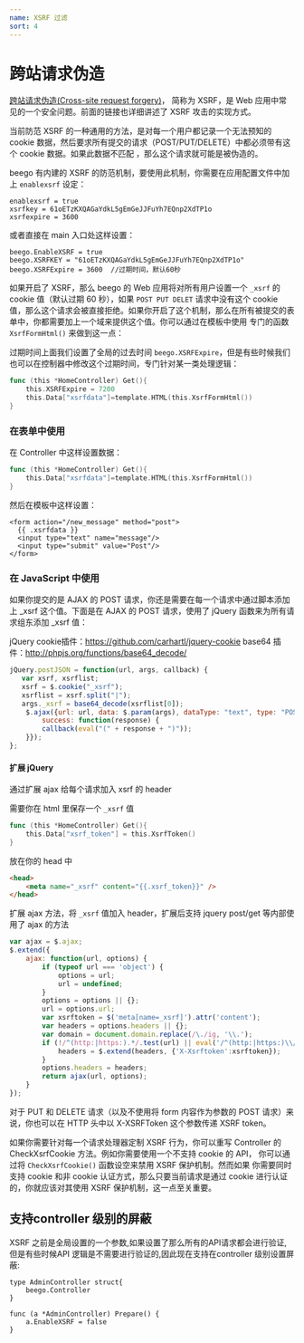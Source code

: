 ```yaml
---
name: XSRF 过滤
sort: 4
---
```


# 跨站请求伪造

[跨站请求伪造(Cross-site request forgery)](http://en.wikipedia.org/wiki/Cross-site_request_forgery)， 简称为 XSRF，是 Web 应用中常见的一个安全问题。前面的链接也详细讲述了 XSRF 攻击的实现方式。

当前防范 XSRF 的一种通用的方法，是对每一个用户都记录一个无法预知的 cookie 数据，然后要求所有提交的请求（POST/PUT/DELETE）中都必须带有这个 cookie 数据。如果此数据不匹配 ，那么这个请求就可能是被伪造的。

beego 有内建的 XSRF 的防范机制，要使用此机制，你需要在应用配置文件中加上 `enablexsrf` 设定：

    enablexsrf = true
    xsrfkey = 61oETzKXQAGaYdkL5gEmGeJJFuYh7EQnp2XdTP1o
    xsrfexpire = 3600   

或者直接在 main 入口处这样设置：

    beego.EnableXSRF = true
    beego.XSRFKEY = "61oETzKXQAGaYdkL5gEmGeJJFuYh7EQnp2XdTP1o"
    beego.XSRFExpire = 3600  //过期时间，默认60秒
    

如果开启了 XSRF，那么 beego 的 Web 应用将对所有用户设置一个 `_xsrf` 的 cookie 值（默认过期 60 秒），如果 `POST PUT DELET` 请求中没有这个 cookie 值，那么这个请求会被直接拒绝。如果你开启了这个机制，那么在所有被提交的表单中，你都需要加上一个域来提供这个值。你可以通过在模板中使用 专门的函数 `XsrfFormHtml()` 来做到这一点：

过期时间上面我们设置了全局的过去时间 `beego.XSRFExpire`，但是有些时候我们也可以在控制器中修改这个过期时间，专门针对某一类处理逻辑：

```go
func (this *HomeController) Get(){ 
	this.XSRFExpire = 7200    
	this.Data["xsrfdata"]=template.HTML(this.XsrfFormHtml())
}
```

### 在表单中使用

在 Controller 中这样设置数据：

```go
func (this *HomeController) Get(){        
    this.Data["xsrfdata"]=template.HTML(this.XsrfFormHtml())
}
```
  
然后在模板中这样设置：

    <form action="/new_message" method="post">
      {{ .xsrfdata }}
      <input type="text" name="message"/>
      <input type="submit" value="Post"/>
    </form>

### 在 JavaScript 中使用

如果你提交的是 AJAX 的 POST 请求，你还是需要在每一个请求中通过脚本添加上 _xsrf 这个值。下面是在 AJAX 的 POST 请求，使用了 jQuery 函数来为所有请求组东添加 _xsrf 值：

jQuery cookie插件：https://github.com/carhartl/jquery-cookie
base64 插件：http://phpjs.org/functions/base64_decode/

```js
jQuery.postJSON = function(url, args, callback) {
   var xsrf, xsrflist;
   xsrf = $.cookie("_xsrf");
   xsrflist = xsrf.split("|");
   args._xsrf = base64_decode(xsrflist[0]);
    $.ajax({url: url, data: $.param(args), dataType: "text", type: "POST",
        success: function(response) {
        callback(eval("(" + response + ")"));
    }});
};
```

#### 扩展 jQuery

通过扩展 ajax 给每个请求加入 xsrf 的 header

需要你在 html 里保存一个 `_xsrf` 值

```go
func (this *HomeController) Get(){        
    this.Data["xsrf_token"] = this.XsrfToken()
}
```

放在你的 head 中

```html
<head>
    <meta name="_xsrf" content="{{.xsrf_token}}" />
</head>
```

扩展 ajax 方法，将 `_xsrf` 值加入 header，扩展后支持 jquery post/get 等内部使用了 ajax 的方法

```js
var ajax = $.ajax;
$.extend({
    ajax: function(url, options) {
        if (typeof url === 'object') {
            options = url;
            url = undefined;
        }
        options = options || {};
        url = options.url;
        var xsrftoken = $('meta[name=_xsrf]').attr('content');
        var headers = options.headers || {};
        var domain = document.domain.replace(/\./ig, '\\.');
        if (!/^(http:|https:).*/.test(url) || eval('/^(http:|https:)\\/\\/(.+\\.)*' + domain + '.*/').test(url)) {
            headers = $.extend(headers, {'X-Xsrftoken':xsrftoken});
        }
        options.headers = headers;
        return ajax(url, options);
    }
});
```

对于 PUT 和 DELETE 请求（以及不使用将 form 内容作为参数的 POST 请求）来说，你也可以在 HTTP 头中以 X-XSRFToken 这个参数传递 XSRF token。

如果你需要针对每一个请求处理器定制 XSRF 行为，你可以重写 Controller 的 CheckXsrfCookie 方法。例如你需要使用一个不支持 cookie 的 API， 你可以通过将 `CheckXsrfCookie()` 函数设空来禁用 XSRF 保护机制。然而如果 你需要同时支持 cookie 和非 cookie 认证方式，那么只要当前请求是通过 cookie 进行认证的，你就应该对其使用 XSRF 保护机制，这一点至关重要。

## 支持controller 级别的屏蔽

XSRF 之前是全局设置的一个参数,如果设置了那么所有的API请求都会进行验证,但是有些时候API 逻辑是不需要进行验证的,因此现在支持在controller 级别设置屏蔽:

```
type AdminController struct{
	beego.Controller
}

func (a *AdminController) Prepare() {
	a.EnableXSRF = false
}
```